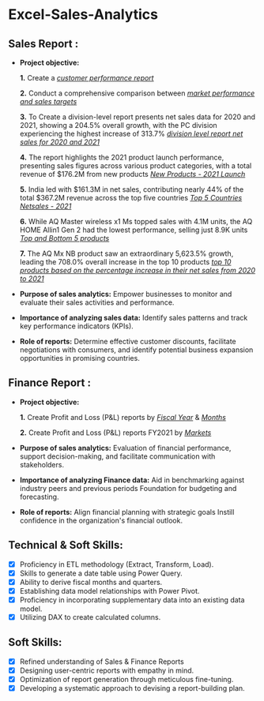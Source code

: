 # Excel-Sales-Analytics
## Sales Report :


- **Project objective:** 

    **1.** Create a _[customer performance report](https://github.com/Rudhirbabu/Excel-Sales-Analytics/blob/main/Customer%20Performance%20Report.pdf)_ 

    **2.** Conduct a comprehensive comparison between _[market performance and sales targets](https://github.com/Rudhirbabu/Excel-Sales-Analytics/blob/main/Market%20Performance%20vs%20Target.pdf)_

    **3.** To Create a division-level report presents net sales data for 2020 and 2021, showing a 204.5% overall growth, with the PC division experiencing the highest increase of 313.7% _[division level report net sales for 2020 and 2021](https://github.com/Rudhirbabu/Excel-Sales-Analytics/blob/main/Division%20report%20to%20present%20the%20net%20sales%20data%20for%202020%20and%202021%20along%20with%20the%20growth%20percentage.pdf)_

    **4.** The report highlights the 2021 product launch performance, presenting sales figures across various product categories, with a total revenue of $176.2M from new products _[New Products - 2021 Launch](https://github.com/Rudhirbabu/Excel-Sales-Analytics/blob/main/New%20Products%20-%202021%20Launch.pdf)_

    **5.** India led with $161.3M in net sales, contributing nearly 44% of the total $367.2M revenue across the top five countries _[Top 5 Countries Netsales - 2021](https://github.com/Rudhirbabu/Excel-Sales-Analytics/blob/main/Top%205%20Countries%20Netsales%20-%202021.pdf)_

    **6.** While AQ Master wireless x1 Ms topped sales with 4.1M units, the AQ HOME Allin1 Gen 2 had the lowest performance, selling just 8.9K units​
 _[Top and Bottom 5 products](https://github.com/Rudhirbabu/Excel-Sales-Analytics/blob/main/Top%20and%20Bottom%205%20products.pdf)_

    **7.** The AQ Mx NB product saw an extraordinary 5,623.5% growth, leading the 708.0% overall increase in the top 10 products​
 _[top 10 products based on the percentage increase in their net sales from 2020 to 2021](https://github.com/Rudhirbabu/Excel-Sales-Analytics/blob/main/top%2010%20products%20based%20on%20the%20percentage%20increase%20in%20their%20net%20sales%20from%202020%20to%202021.pdf)_

- **Purpose of sales analytics:** Empower businesses to monitor and evaluate their sales activities and performance.

- **Importance of analyzing sales data:** Identify sales patterns and track key performance indicators (KPIs).

- **Role of reports:** Determine effective customer discounts, facilitate negotiations with consumers, and identify potential business expansion opportunities in promising countries.

## Finance Report :

- **Project objective:** 

    **1.** Create Profit and Loss (P&L) reports by _[Fiscal Year](https://github.com/Rudhirbabu/Excel-Sales-Analytics/blob/main/P%20%26%20L%20Year%20report%20country%20wise.pdf)_ & _[Months]()_ 

   **2.** Create Profit and Loss (P&L) reports FY2021 by _[Markets](https://github.com/Rudhirbabu/Excel-Sales-Analytics/blob/main/P%20%26%20L%20Year%20for%20Markets.pdf)_

- **Purpose of sales analytics:** Evaluation of financial performance, support decision-making, and facilitate communication with stakeholders.

- **Importance of analyzing Finance data:** Aid in benchmarking against industry peers and previous periods Foundation for budgeting and forecasting.

- **Role of reports:** Align financial planning with strategic goals Instill confidence in the organization's financial outlook.


## Technical & Soft Skills:
- [x]	Proficiency in ETL methodology (Extract, Transform, Load).
- [x]	Skills to generate a date table using Power Query.
- [x]	Ability to derive fiscal months and quarters.
- [x]	Establishing data model relationships with Power Pivot.
- [x]	Proficiency in incorporating supplementary data into an existing data model.
- [x]	Utilizing DAX to create calculated columns.

## Soft Skills:
- [x]	Refined understanding of Sales & Finance Reports
- [x]	Designing user-centric reports with empathy in mind.
- [x]	Optimization of report generation through meticulous fine-tuning.
- [x]	Developing a systematic approach to devising a report-building plan.
